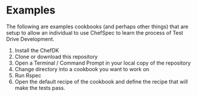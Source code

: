 # Examples

The following are examples cookbooks (and perhaps other things) that are setup to allow an individual to use ChefSpec to learn the process of Test Drive Development.

1. Install the ChefDK
2. Clone or download this repository
3. Open a Terminal / Command Prompt in your local copy of the repository
4. Change directory into a cookbook you want to work on
5. Run Rspec
6. Open the default recipe of the cookbook and define the recipe that will make the tests pass.

